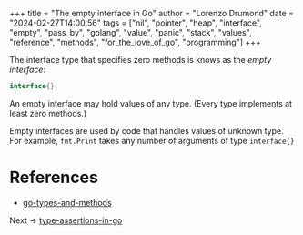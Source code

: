 +++
title = "The empty interface in Go"
author = "Lorenzo Drumond"
date = "2024-02-27T14:00:56"
tags = ["nil",  "pointer",  "heap",  "interface",  "empty",  "pass_by",  "golang",  "value",  "panic",  "stack",  "values",  "reference",  "methods",  "for_the_love_of_go",  "programming"]
+++


The interface type that specifies zero methods is knows as the _empty interface_:
```go
interface{}
```

An empty interface may hold values of any type. (Every type implements at least zero methods.)

Empty interfaces are used by code that handles values of unknown type. For example, `fmt.Print` takes any number of arguments of type `interface{}`

# References
- [go-types-and-methods](/wiki/go-types-and-methods/)

Next -> [type-assertions-in-go](/wiki/type-assertions-in-go/)

